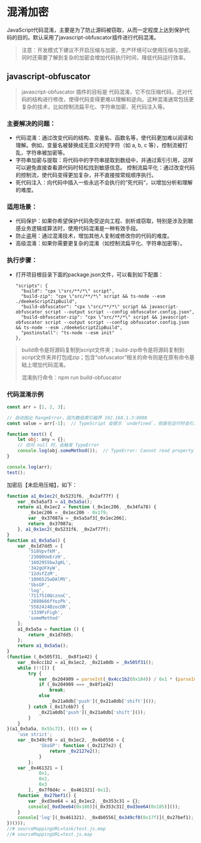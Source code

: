 # 混淆加密

JavaScript代码混淆，主要是为了防止源码被窃取，从而一定程度上达到保护代码的目的。默认采用了javascript-obfuscator插件进行代码混淆。

> 注意：开发模式下建议不开启压缩与加密，生产环境可以使用压缩与加密。同时还需要了解到复杂的加密会增加代码执行时间，降低代码运行效率。


## javascript-obfuscator

> javascript-obfuscator 插件的目标是 代码混淆，它不仅压缩代码，还对代码的结构进行修改，使得代码变得更难以理解和逆向。这种混淆通常包括更复杂的技术，比如控制流扁平化、字符串加密、死代码注入等。

### 主要解决的问题：
- 代码混淆：通过改变代码的结构、变量名、函数名等，使代码更加难以阅读和理解。例如，变量名被替换成无意义的短字符（如 a, b, c 等），控制流被打乱，字符串被加密等。
- 字符串加密与提取：将代码中的字符串提取到数组中，并通过索引引用，这样可以避免直接查看源代码时轻松找到敏感信息。
控制流扁平化：通过改变代码的控制流，使代码变得更加复杂，并不直接按常规顺序执行。
- 死代码注入：向代码中插入一些永远不会执行的“死代码”，以增加分析和理解的难度。

### 适用场景：

- 代码保护：如果你希望保护代码免受逆向工程、剖析或窃取，特别是涉及到敏感业务逻辑或算法时，使用代码混淆是一种有效手段。
- 防止盗用：通过混淆技术，增加其他人复制或修改你的代码的难度。
- 高级混淆：如果你需要更复杂的混淆（如控制流扁平化、字符串加密等）。

### 执行步骤：

- 打开项目根目录下面的package.json文件，可以看到如下配置：
  ```
  "scripts": {
    "build": "cpx \"src/**/*\" script",
    "build-zip": "cpx \"src/**/*\" script && ts-node --esm ./deekeScriptZipBuild",
    "build-obfuscator": "cpx \"src/**/*\" script && javascript-obfuscator script --output script --config obfuscator.config.json",
    "build-obfuscator-zip": "cpx \"src/**/*\" script && javascript-obfuscator script --output script --config obfuscator.config.json && ts-node --esm ./deekeScriptZipBuild",
    "postinstall": "ts-node --esm init"
  },
  ```
> build命令是将源码复制到script文件夹；build-zip命令是将源码复制到script文件夹并打包成zip；包含“obfuscator”相关的命令则是在原有命令基础上增加代码混淆。
>
> 混淆执行命令：npm run build-obfuscator

### 代码混淆示例

```javascript
const arr = [1, 2, 3];

// 自动抛出 RangeError，因为数组索引越界 192.168.1.3:8088
const value = arr[-1];  // TypeScript 会提示 `undefined`，但是在运行时会引发错误

function test() {
    let obj: any = {};
    // 访问 null 时，会触发 TypeError
    console.log(obj.someMethod());  // TypeError: Cannot read property 'someMethod' of null
}

console.log(arr);
test();

```

加密后【未启用压缩】，如下：

```javascript
function a1_0x1ec2(_0x5231f6, _0x2af77f) {
    var _0x5a5af3 = a1_0x5a5a();
    return a1_0x1ec2 = function (_0x1ec206, _0x34fa78) {
        _0x1ec206 = _0x1ec206 - 0x179;
        var _0x37087a = _0x5a5af3[_0x1ec206];
        return _0x37087a;
    }, a1_0x1ec2(_0x5231f6, _0x2af77f);
}
function a1_0x5a5a() {
    var _0x1d7dd5 = [
        '518VpvfkM',
        '23080UeErzH',
        '1602955bwJgKL',
        '342gUFXyW',
        '12dsfZzM',
        '1806525wDAlMV',
        'SbsGP',
        'log',
        '7117510QcznoC',
        '2088666fYozPk',
        '5582424BzocDR',
        '1339PzFigh',
        'someMethod'
    ];
    a1_0x5a5a = function () {
        return _0x1d7dd5;
    };
    return a1_0x5a5a();
}
(function (_0x505f31, _0x8f1e42) {
    var _0x4cc1b2 = a1_0x1ec2, _0x21a0db = _0x505f31();
    while (!![]) {
        try {
            var _0x204909 = parseInt(_0x4cc1b2(0x184)) / 0x1 * (parseInt(_0x4cc1b2(0x179)) / 0x2) + -parseInt(_0x4cc1b2(0x17c)) / 0x3 * (-parseInt(_0x4cc1b2(0x17a)) / 0x4) + parseInt(_0x4cc1b2(0x17b)) / 0x5 * (-parseInt(_0x4cc1b2(0x17d)) / 0x6) + -parseInt(_0x4cc1b2(0x17e)) / 0x7 + -parseInt(_0x4cc1b2(0x183)) / 0x8 + parseInt(_0x4cc1b2(0x182)) / 0x9 + parseInt(_0x4cc1b2(0x181)) / 0xa;
            if (_0x204909 === _0x8f1e42)
                break;
            else
                _0x21a0db['push'](_0x21a0db['shift']());
        } catch (_0x17c6b7) {
            _0x21a0db['push'](_0x21a0db['shift']());
        }
    }
}(a1_0x5a5a, 0x55c72), ((() => {
    'use strict';
    var _0x349cf0 = a1_0x1ec2, _0x4b0556 = {
            'SbsGP': function (_0x2127e2) {
                return _0x2127e2();
            }
        };
    var _0x461321 = [
            0x1,
            0x2,
            0x3
        ], _0x7f0d4c = _0x461321[-0x1];
    function _0x27bef1() {
        var _0xd3ee64 = a1_0x1ec2, _0x353c31 = {};
        console[_0xd3ee64(0x180)](_0x353c31[_0xd3ee64(0x185)]());
    }
    console['log'](_0x461321), _0x4b0556[_0x349cf0(0x17f)](_0x27bef1);
})()));
//# sourceMappingURL=task/test.js.map
//# sourceMappingURL=test.js.map
```